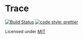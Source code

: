 # Trace

[![Build Status](https://img.shields.io/travis/hanselrd/trace/svg?style=flat-square)](https://travis-ci.org/hanselrd/trace)
[![code style: prettier](https://img.shields.io/badge/code_style-prettier-ff69b4.svg?style=flat-square)](https://github.com/prettier/prettier)

Licensed under [MIT](LICENSE)

